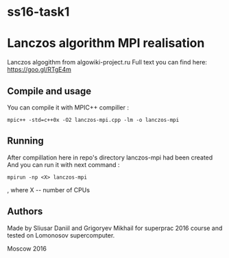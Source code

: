 # ss16-task1
# Lanczos algorithm MPI realisation #
Lanczos algogithm from algowiki-project.ru
Full text you can find here: https://goo.gl/RTgE4m

## Compile and usage ##
You can compile it with MPIC++ compiller :

`mpic++ -std=c++0x -O2 lanczos-mpi.cpp -lm -o lanczos-mpi`


## Running ##
After compillation here in repo's directory lanczos-mpi had been created
And you can run it with next command :

`mpirun -np <X> lanczos-mpi`

, where X -- number of CPUs


## Authors ##

Made by Sliusar Daniil and Grigoryev Mikhail
for superprac 2016 course and tested on Lomonosov supercomputer.

Moscow 2016 
